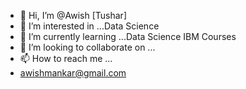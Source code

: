- 👋 Hi, I’m @Awish [Tushar]
- 👀 I’m interested in ...Data Science
- 🌱 I’m currently learning ...Data Science IBM Courses
- 💞️ I’m looking to collaborate on ...
- 📫 How to reach me ...
- awishmankar@gmail.com

<!---
Aawish/Aawish is a ✨ special ✨ repository because its `README.md` (this file) appears on your GitHub profile.
You can click the Preview link to take a look at your changes.
--->

